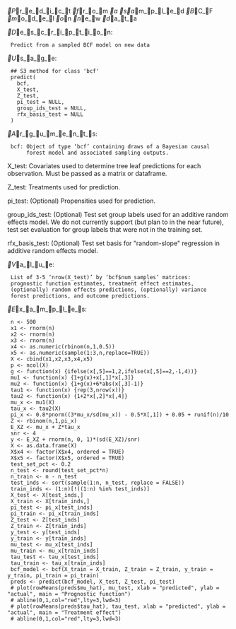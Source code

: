 _P_r_e_d_i_c_t _f_r_o_m _a _s_a_m_p_l_e_d _B_C_F _m_o_d_e_l _o_n _n_e_w _d_a_t_a

_D_e_s_c_r_i_p_t_i_o_n:

     Predict from a sampled BCF model on new data

_U_s_a_g_e:

     ## S3 method for class 'bcf'
     predict(
       bcf,
       X_test,
       Z_test,
       pi_test = NULL,
       group_ids_test = NULL,
       rfx_basis_test = NULL
     )
     
_A_r_g_u_m_e_n_t_s:

     bcf: Object of type ‘bcf’ containing draws of a Bayesian causal
          forest model and associated sampling outputs.

  X_test: Covariates used to determine tree leaf predictions for each
          observation. Must be passed as a matrix or dataframe.

  Z_test: Treatments used for prediction.

 pi_test: (Optional) Propensities used for prediction.

group_ids_test: (Optional) Test set group labels used for an additive
          random effects model. We do not currently support (but plan
          to in the near future), test set evaluation for group labels
          that were not in the training set.

rfx_basis_test: (Optional) Test set basis for "random-slope" regression
          in additive random effects model.

_V_a_l_u_e:

     List of 3-5 ‘nrow(X_test)’ by ‘bcf$num_samples’ matrices:
     prognostic function estimates, treatment effect estimates,
     (optionally) random effects predictions, (optionally) variance
     forest predictions, and outcome predictions.

_E_x_a_m_p_l_e_s:

     n <- 500
     x1 <- rnorm(n)
     x2 <- rnorm(n)
     x3 <- rnorm(n)
     x4 <- as.numeric(rbinom(n,1,0.5))
     x5 <- as.numeric(sample(1:3,n,replace=TRUE))
     X <- cbind(x1,x2,x3,x4,x5)
     p <- ncol(X)
     g <- function(x) {ifelse(x[,5]==1,2,ifelse(x[,5]==2,-1,4))}
     mu1 <- function(x) {1+g(x)+x[,1]*x[,3]}
     mu2 <- function(x) {1+g(x)+6*abs(x[,3]-1)}
     tau1 <- function(x) {rep(3,nrow(x))}
     tau2 <- function(x) {1+2*x[,2]*x[,4]}
     mu_x <- mu1(X)
     tau_x <- tau2(X)
     pi_x <- 0.8*pnorm((3*mu_x/sd(mu_x)) - 0.5*X[,1]) + 0.05 + runif(n)/10
     Z <- rbinom(n,1,pi_x)
     E_XZ <- mu_x + Z*tau_x
     snr <- 4
     y <- E_XZ + rnorm(n, 0, 1)*(sd(E_XZ)/snr)
     X <- as.data.frame(X)
     X$x4 <- factor(X$x4, ordered = TRUE)
     X$x5 <- factor(X$x5, ordered = TRUE)
     test_set_pct <- 0.2
     n_test <- round(test_set_pct*n)
     n_train <- n - n_test
     test_inds <- sort(sample(1:n, n_test, replace = FALSE))
     train_inds <- (1:n)[!((1:n) %in% test_inds)]
     X_test <- X[test_inds,]
     X_train <- X[train_inds,]
     pi_test <- pi_x[test_inds]
     pi_train <- pi_x[train_inds]
     Z_test <- Z[test_inds]
     Z_train <- Z[train_inds]
     y_test <- y[test_inds]
     y_train <- y[train_inds]
     mu_test <- mu_x[test_inds]
     mu_train <- mu_x[train_inds]
     tau_test <- tau_x[test_inds]
     tau_train <- tau_x[train_inds]
     bcf_model <- bcf(X_train = X_train, Z_train = Z_train, y_train = y_train, pi_train = pi_train)
     preds <- predict(bcf_model, X_test, Z_test, pi_test)
     # plot(rowMeans(preds$mu_hat), mu_test, xlab = "predicted", ylab = "actual", main = "Prognostic function")
     # abline(0,1,col="red",lty=3,lwd=3)
     # plot(rowMeans(preds$tau_hat), tau_test, xlab = "predicted", ylab = "actual", main = "Treatment effect")
     # abline(0,1,col="red",lty=3,lwd=3)
     
